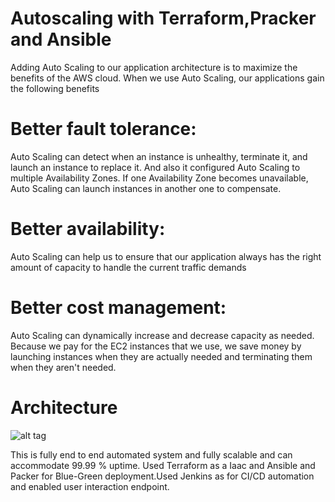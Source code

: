 # Autoscaling with Terraform,Pracker and Ansible
Adding Auto Scaling to our application architecture is to maximize the benefits of the AWS
cloud. When we use Auto Scaling, our applications gain the following benefits

# Better fault tolerance:
Auto Scaling can detect when an instance is unhealthy, terminate it,
and launch an instance to replace it. And also it configured Auto Scaling to multiple Availability
Zones. If one Availability Zone becomes unavailable, Auto Scaling can launch instances in
another one to compensate.

# Better availability:
Auto Scaling can help us to ensure that our application always has the right
amount of capacity to handle the current traffic demands

# Better cost management:
Auto Scaling can dynamically increase and decrease capacity as
needed. Because we pay for the EC2 instances that we use, we save money by launching
instances when they are actually needed and terminating them when they aren't needed.

# Architecture

![alt tag](https://cloudcraft.co/view/ae9f9864-77b4-4bc8-b285-e9c8ef85fc4d?key=XQIZN-8AMpdpiaskk-pm4g)

This is fully end to end automated system and fully scalable and can accommodate 99.99 % uptime. Used Terraform as a Iaac and Ansible and Packer for Blue-Green deployment.Used Jenkins as for CI/CD automation and enabled user interaction endpoint.


